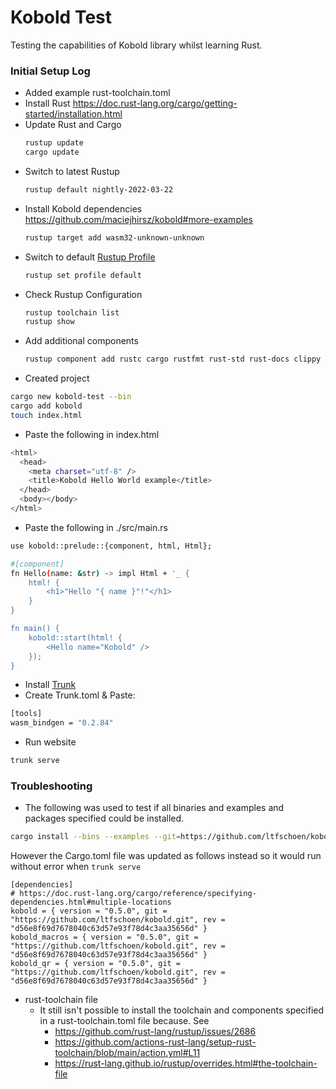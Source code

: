 # Kobold Test

Testing the capabilities of Kobold library whilst learning Rust.

### Initial Setup Log

* Added example rust-toolchain.toml
* Install Rust https://doc.rust-lang.org/cargo/getting-started/installation.html
* Update Rust and Cargo
    ```bash
    rustup update
    cargo update
    ```
* Switch to latest Rustup
    ```bash
    rustup default nightly-2022-03-22
    ```
* Install Kobold dependencies https://github.com/maciejhirsz/kobold#more-examples
    ```bash
    rustup target add wasm32-unknown-unknown
    ```
* Switch to default [Rustup Profile](https://rust-lang.github.io/rustup/concepts/profiles.html)
    ```bash
    rustup set profile default
    ```
* Check Rustup Configuration
    ```bash
    rustup toolchain list
    rustup show
    ```
* Add additional components
    ```bash
    rustup component add rustc cargo rustfmt rust-std rust-docs clippy miri rust-src llvm-tools-preview
    ```
* Created project
```bash
cargo new kobold-test --bin
cargo add kobold
touch index.html
```
* Paste the following in index.html
```bash
<html>
  <head>
    <meta charset="utf-8" />
    <title>Kobold Hello World example</title>
  </head>
  <body></body>
</html>
```

* Paste the following in ./src/main.rs
```bash
use kobold::prelude::{component, html, Html};

#[component]
fn Hello(name: &str) -> impl Html + '_ {
    html! {
        <h1>"Hello "{ name }"!"</h1>
    }
}

fn main() {
    kobold::start(html! {
        <Hello name="Kobold" />
    });
}
```
* Install [Trunk](https://trunkrs.dev/#getting-started)
* Create Trunk.toml & Paste:
```bash
[tools]
wasm_bindgen = "0.2.84"
```
* Run website
```bash
trunk serve
```

### Troubleshooting

* The following was used to test if all binaries and examples and packages specified could be installed.
```bash
cargo install --bins --examples --git=https://github.com/ltfschoen/kobold --branch=master --rev=2617dc3e4cff227d68e8a7ae883d8aa7cec6de6f kobold_counter_example kobold_csv_editor_example kobold_hello_world_example kobold_interval_example kobold_list_example kobold_qrcode_example kobold_stateful_example kobold_todomvc_example --verbose
```
However the Cargo.toml file was updated as follows instead so it would run without error when `trunk serve`
```
[dependencies]
# https://doc.rust-lang.org/cargo/reference/specifying-dependencies.html#multiple-locations
kobold = { version = "0.5.0", git = "https://github.com/ltfschoen/kobold.git", rev = "d56e8f69d7678040c63d57e93f78d4c3aa35656d" }
kobold_macros = { version = "0.5.0", git = "https://github.com/ltfschoen/kobold.git", rev = "d56e8f69d7678040c63d57e93f78d4c3aa35656d" }
kobold_qr = { version = "0.5.0", git = "https://github.com/ltfschoen/kobold.git", rev = "d56e8f69d7678040c63d57e93f78d4c3aa35656d" }
```

* rust-toolchain file
    * It still isn't possible to install the toolchain and components specified in a rust-toolchain.toml file because. See
        * https://github.com/rust-lang/rustup/issues/2686
        * https://github.com/actions-rust-lang/setup-rust-toolchain/blob/main/action.yml#L11
        * https://rust-lang.github.io/rustup/overrides.html#the-toolchain-file
